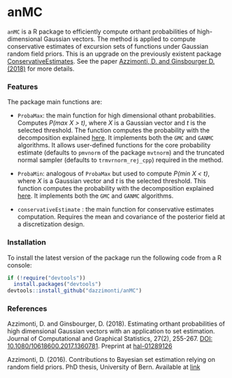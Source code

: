 
<!-- README.md is generated from README.Rmd. Please edit that file -->

# anMC

`anMC` is a R package to efficiently compute orthant probabilities of
high-dimensional Gaussian vectors. The method is applied to compute
conservative estimates of excursion sets of functions under Gaussian
random field priors. This is an upgrade on the previously existent
package
[ConservativeEstimates](https://github.com/dazzimonti/ConservativeEstimates).
See the paper [Azzimonti, D. and Ginsbourger D.
(2018)](https://hal.archives-ouvertes.fr/hal-01289126) for more details.

### Features

The package main functions are:

-   `ProbaMax`: the main function for high dimensional othant
    probabilities. Computes *P(max X \> t)*, where *X* is a Gaussian
    vector and *t* is the selected threshold. The function computes the
    probability with the decomposition explained
    [here](https://hal.archives-ouvertes.fr/hal-01289126). It implements
    both the `GMC` and `GANMC` algorithms. It allows user-defined
    functions for the core probability estimate (defaults to `pmvnorm`
    of the package `mvtnorm`) and the truncated normal sampler (defaults
    to `trmvrnorm_rej_cpp`) required in the method.

-   `ProbaMin`: analogous of `ProbaMax` but used to compute *P(min X \<
    t)*, where *X* is a Gaussian vector and *t* is the selected
    threshold. This function computes the probability with the
    decomposition explained
    [here](https://hal.archives-ouvertes.fr/hal-01289126). It implements
    both the `GMC` and `GANMC` algorithms.

-   `conservativeEstimate` : the main function for conservative
    estimates computation. Requires the mean and covariance of the
    posterior field at a discretization design.

### Installation

To install the latest version of the package run the following code from
a R console:

``` r
if (!require("devtools"))
  install.packages("devtools")
devtools::install_github("dazzimonti/anMC")
```

### References

Azzimonti, D. and Ginsbourger, D. (2018). Estimating orthant
probabilities of high dimensional Gaussian vectors with an application
to set estimation. Journal of Computational and Graphical Statistics,
27(2), 255-267. [DOI:
10.1080/10618600.2017.1360781](https://doi.org/10.1080/10618600.2017.1360781).
Preprint at
[hal-01289126](https://hal.archives-ouvertes.fr/hal-01289126)

Azzimonti, D. (2016). Contributions to Bayesian set estimation relying
on random field priors. PhD thesis, University of Bern. Available at
[link](https://biblio.unibe.ch/download/eldiss/16azzimonti_d.pdf)
